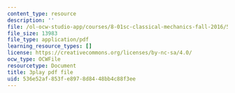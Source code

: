 ```yaml
---
content_type: resource
description: ''
file: /ol-ocw-studio-app/courses/8-01sc-classical-mechanics-fall-2016/536e52af853fe8978d8448bb4c88f3ee_B6a9FaYI730.pdf
file_size: 13983
file_type: application/pdf
learning_resource_types: []
license: https://creativecommons.org/licenses/by-nc-sa/4.0/
ocw_type: OCWFile
resourcetype: Document
title: 3play pdf file
uid: 536e52af-853f-e897-8d84-48bb4c88f3ee
---
```

